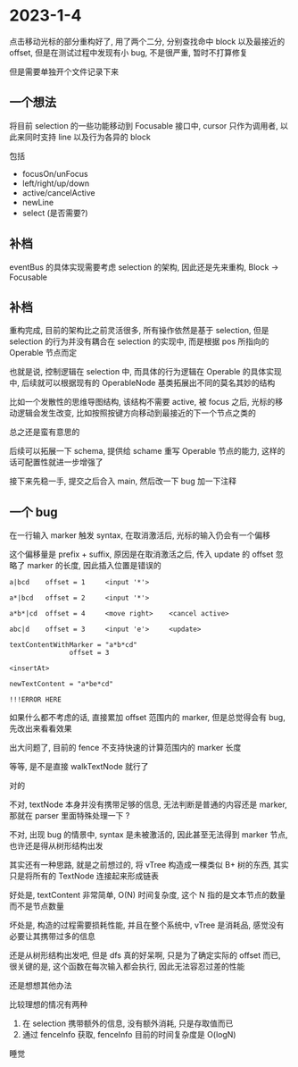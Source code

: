 # 2023-1-4

点击移动光标的部分重构好了, 用了两个二分, 分别查找命中 block 以及最接近的 offset, 但是在测试过程中发现有小 bug, 不是很严重, 暂时不打算修复

但是需要单独开个文件记录下来

## 一个想法

将目前 selection 的一些功能移动到 Focusable 接口中, cursor 只作为调用者, 以此来同时支持 line 以及行为各异的 block

包括

- focusOn/unFocus
- left/right/up/down
- active/cancelActive
- newLine
- select (是否需要?)

## 补档

eventBus 的具体实现需要考虑 selection 的架构, 因此还是先来重构, Block -> Focusable

## 补档

重构完成, 目前的架构比之前灵活很多, 所有操作依然是基于 selection, 但是 selection 的行为并没有耦合在 selection 的实现中, 而是根据 pos 所指向的 Operable 节点而定

也就是说, 控制逻辑在 selection 中, 而具体的行为逻辑在 Operable 的具体实现中, 后续就可以根据现有的 OperableNode 基类拓展出不同的莫名其妙的结构

比如一个发散性的思维导图结构, 该结构不需要 active, 被 focus 之后, 光标的移动逻辑会发生改变, 比如按照按键方向移动到最接近的下一个节点之类的

总之还是蛮有意思的

后续可以拓展一下 schema, 提供给 schame 重写 Operable 节点的能力, 这样的话可配置性就进一步增强了

接下来先稳一手, 提交之后合入 main, 然后改一下 bug 加一下注释

## 一个 bug

在一行输入 marker 触发 syntax, 在取消激活后, 光标的输入仍会有一个偏移

这个偏移量是 prefix + suffix, 原因是在取消激活之后, 传入 update 的 offset 忽略了 marker 的长度, 因此插入位置是错误的

```text
a|bcd    offset = 1     <input '*'>

a*|bcd   offset = 2     <input '*'>

a*b*|cd  offset = 4     <move right>    <cancel active>

abc|d    offset = 3     <input 'e'>     <update>

textContentWithMarker = "a*b*cd"
               offset = 3

<insertAt>

newTextContent = "a*be*cd"

!!!ERROR HERE
```

如果什么都不考虑的话, 直接累加 offset 范围内的 marker, 但是总觉得会有 bug, 先改出来看看效果

出大问题了, 目前的 fence 不支持快速的计算范围内的 marker 长度

等等, 是不是直接 walkTextNode 就行了

对的

不对, textNode 本身并没有携带足够的信息, 无法判断是普通的内容还是 marker, 那就在 parser 里面特殊处理一下 ?

不对, 出现 bug 的情景中, syntax 是未被激活的, 因此甚至无法得到 marker 节点, 也许还是得从树形结构出发

其实还有一种思路, 就是之前想过的, 将 vTree 构造成一棵类似 B+ 树的东西, 其实只是将所有的 TextNode 连接起来形成链表

好处是, textContent 非常简单, O(N) 时间复杂度, 这个 N 指的是文本节点的数量而不是节点数量

坏处是, 构造的过程需要损耗性能, 并且在整个系统中, vTree 是消耗品, 感觉没有必要让其携带过多的信息

还是从树形结构出发吧, 但是 dfs 真的好呆啊, 只是为了确定实际的 offset 而已, 很关键的是, 这个函数在每次输入都会执行, 因此无法容忍过差的性能

还是想想其他办法

比较理想的情况有两种

1. 在 selection 携带额外的信息, 没有额外消耗, 只是存取值而已
2. 通过 fenceInfo 获取, fenceInfo 目前的时间复杂度是 O(logN)

睡觉
